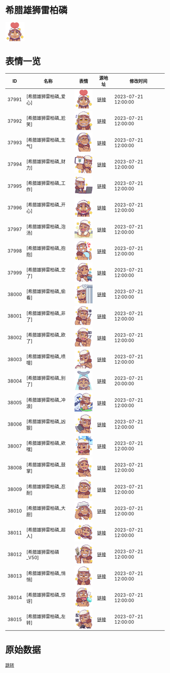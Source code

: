 # 希腊雄狮雷柏磷

<img src="./cover.png" height="60" alt="cover" />

# 表情一览

|ID|名称|表情|源地址|修改时间|
|----|----|----|----|----|
|37991|[希腊雄狮雷柏磷_爱心]|<img src="./pic/037991_%5B希腊雄狮雷柏磷_爱心%5D.png" height="60" alt="爱心"/>|[链接](https://i0.hdslb.com/bfs/garb/de430af07d4bdeac96171ba224eeffc97d9e0cdb.png)|2023-07-21 12:00:00|
|37992|[希腊雄狮雷柏磷_尬笑]|<img src="./pic/037992_%5B希腊雄狮雷柏磷_尬笑%5D.png" height="60" alt="尬笑"/>|[链接](https://i0.hdslb.com/bfs/garb/c92c67ad4dcdd45d6db4eee2afa31512f2b80a83.png)|2023-07-21 12:00:00|
|37993|[希腊雄狮雷柏磷_生气]|<img src="./pic/037993_%5B希腊雄狮雷柏磷_生气%5D.png" height="60" alt="生气"/>|[链接](https://i0.hdslb.com/bfs/garb/78bbc0599f80b3c08a908c7a8baa259631b92b91.png)|2023-07-21 12:00:00|
|37994|[希腊雄狮雷柏磷_财力]|<img src="./pic/037994_%5B希腊雄狮雷柏磷_财力%5D.png" height="60" alt="财力"/>|[链接](https://i0.hdslb.com/bfs/garb/bd63ab5e902d855a5f8a19188945d7b3909cbfca.png)|2023-07-21 12:00:00|
|37995|[希腊雄狮雷柏磷_工作]|<img src="./pic/037995_%5B希腊雄狮雷柏磷_工作%5D.png" height="60" alt="工作"/>|[链接](https://i0.hdslb.com/bfs/garb/dff0f7e4831f365b0a553fba47923535bc2f2e63.png)|2023-07-21 12:00:00|
|37996|[希腊雄狮雷柏磷_开心]|<img src="./pic/037996_%5B希腊雄狮雷柏磷_开心%5D.png" height="60" alt="开心"/>|[链接](https://i0.hdslb.com/bfs/garb/8ea66466657dde84a6cd75efa0af26369e29dede.png)|2023-07-21 12:00:00|
|37997|[希腊雄狮雷柏磷_泡汤]|<img src="./pic/037997_%5B希腊雄狮雷柏磷_泡汤%5D.png" height="60" alt="泡汤"/>|[链接](https://i0.hdslb.com/bfs/garb/0e95bf4852faaf6fe04c8a8c80053907a96800ce.png)|2023-07-21 12:00:00|
|37998|[希腊雄狮雷柏磷_抱抱]|<img src="./pic/037998_%5B希腊雄狮雷柏磷_抱抱%5D.png" height="60" alt="抱抱"/>|[链接](https://i0.hdslb.com/bfs/garb/e415164fd9e53e78c10e89020919157e154d5ba3.png)|2023-07-21 12:00:00|
|37999|[希腊雄狮雷柏磷_空了]|<img src="./pic/037999_%5B希腊雄狮雷柏磷_空了%5D.png" height="60" alt="空了"/>|[链接](https://i0.hdslb.com/bfs/garb/79b60d4520aca5a02acf4f22995603ffc3e03bbc.png)|2023-07-21 12:00:00|
|38000|[希腊雄狮雷柏磷_偷看]|<img src="./pic/038000_%5B希腊雄狮雷柏磷_偷看%5D.png" height="60" alt="偷看"/>|[链接](https://i0.hdslb.com/bfs/garb/60be417344b1b134936c1c874cf5e906f2ac645a.png)|2023-07-21 12:00:00|
|38001|[希腊雄狮雷柏磷_非了]|<img src="./pic/038001_%5B希腊雄狮雷柏磷_非了%5D.png" height="60" alt="非了"/>|[链接](https://i0.hdslb.com/bfs/garb/e60069260a74a92cce7492aabcf7766898a0bf44.png)|2023-07-21 12:00:00|
|38002|[希腊雄狮雷柏磷_欧了]|<img src="./pic/038002_%5B希腊雄狮雷柏磷_欧了%5D.png" height="60" alt="欧了"/>|[链接](https://i0.hdslb.com/bfs/garb/91ed72f5270df43fe2ddab613183b54a86f6ee3c.png)|2023-07-21 12:00:00|
|38003|[希腊雄狮雷柏磷_喷嚏]|<img src="./pic/038003_%5B希腊雄狮雷柏磷_喷嚏%5D.png" height="60" alt="喷嚏"/>|[链接](https://i0.hdslb.com/bfs/garb/7a883f1e8bd333924b3d883beb350a875320f8af.png)|2023-07-21 12:00:00|
|38004|[希腊雄狮雷柏磷_别了]|<img src="./pic/038004_%5B希腊雄狮雷柏磷_别了%5D.png" height="60" alt="别了"/>|[链接](https://i0.hdslb.com/bfs/garb/e41c75655236e835798b2437e81dc6dc367f550b.png)|2023-07-21 20:00:00|
|38005|[希腊雄狮雷柏磷_冲浪]|<img src="./pic/038005_%5B希腊雄狮雷柏磷_冲浪%5D.png" height="60" alt="冲浪"/>|[链接](https://i0.hdslb.com/bfs/garb/ae29c2971d2512f4efd99c7b49b7a550f05d3063.png)|2023-07-21 12:00:00|
|38006|[希腊雄狮雷柏磷_凶狠]|<img src="./pic/038006_%5B希腊雄狮雷柏磷_凶狠%5D.png" height="60" alt="凶狠"/>|[链接](https://i0.hdslb.com/bfs/garb/0e2bbb7ff1901529cbaaafcd70cfbc285b4379b8.png)|2023-07-21 12:00:00|
|38007|[希腊雄狮雷柏磷_欸嘿]|<img src="./pic/038007_%5B希腊雄狮雷柏磷_欸嘿%5D.png" height="60" alt="欸嘿"/>|[链接](https://i0.hdslb.com/bfs/garb/fb02fa01a642654ec2a3ce6a584a466b90e2c4c3.png)|2023-07-21 12:00:00|
|38008|[希腊雄狮雷柏磷_鼓掌]|<img src="./pic/038008_%5B希腊雄狮雷柏磷_鼓掌%5D.png" height="60" alt="鼓掌"/>|[链接](https://i0.hdslb.com/bfs/garb/81653fced786c8cce9746971d95b8edc0b0ac5cc.png)|2023-07-21 12:00:00|
|38009|[希腊雄狮雷柏磷_忍耐]|<img src="./pic/038009_%5B希腊雄狮雷柏磷_忍耐%5D.png" height="60" alt="忍耐"/>|[链接](https://i0.hdslb.com/bfs/garb/0e20f51b27937028b26e62f6322a1fa062ab84d5.png)|2023-07-21 12:00:00|
|38010|[希腊雄狮雷柏磷_大厨]|<img src="./pic/038010_%5B希腊雄狮雷柏磷_大厨%5D.png" height="60" alt="大厨"/>|[链接](https://i0.hdslb.com/bfs/garb/074284323e02f5562cddbe137d1f74c11fc51cf5.png)|2023-07-21 12:00:00|
|38011|[希腊雄狮雷柏磷_超人]|<img src="./pic/038011_%5B希腊雄狮雷柏磷_超人%5D.png" height="60" alt="超人"/>|[链接](https://i0.hdslb.com/bfs/garb/7a53d8666624325cd9e31f94c23f16056eead443.png)|2023-07-21 12:00:00|
|38012|[希腊雄狮雷柏磷_V50]|<img src="./pic/038012_%5B希腊雄狮雷柏磷_V50%5D.png" height="60" alt="V50"/>|[链接](https://i0.hdslb.com/bfs/garb/e03f612c8d6538f09a98f670d1cfe92bb20b2ed7.png)|2023-07-21 12:00:00|
|38013|[希腊雄狮雷柏磷_悄悄]|<img src="./pic/038013_%5B希腊雄狮雷柏磷_悄悄%5D.png" height="60" alt="悄悄"/>|[链接](https://i0.hdslb.com/bfs/garb/4a1277e94b08bbbe99230427d44db6aa1ddb5e4c.png)|2023-07-21 12:00:00|
|38014|[希腊雄狮雷柏磷_惊讶]|<img src="./pic/038014_%5B希腊雄狮雷柏磷_惊讶%5D.png" height="60" alt="惊讶"/>|[链接](https://i0.hdslb.com/bfs/garb/5ec5d4535cd1acedd8df27f8da9f71538333c9a7.png)|2023-07-21 12:00:00|
|38015|[希腊雄狮雷柏磷_左转]|<img src="./pic/038015_%5B希腊雄狮雷柏磷_左转%5D.png" height="60" alt="左转"/>|[链接](https://i0.hdslb.com/bfs/garb/f509d22c73a196207152faf61746285526718f3a.png)|2023-07-21 12:00:00|

# 原始数据

[跳转](./raw.json)

